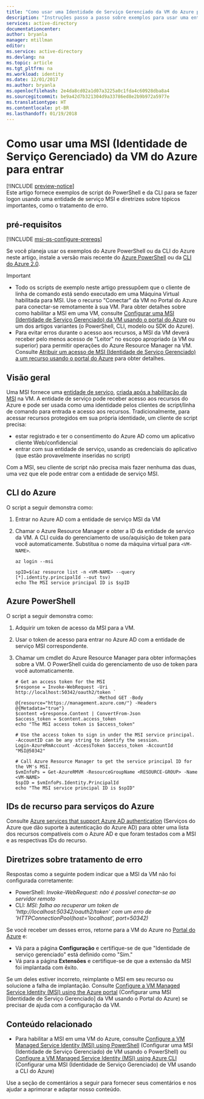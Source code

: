 ```yaml
---
title: "Como usar uma Identidade de Serviço Gerenciado da VM do Azure para entrar"
description: "Instruções passo a passo sobre exemplos para usar uma entidade de serviço MSI da VM do Azure para entrada do cliente de script e acesso a recursos."
services: active-directory
documentationcenter: 
author: bryanla
manager: mtillman
editor: 
ms.service: active-directory
ms.devlang: na
ms.topic: article
ms.tgt_pltfrm: na
ms.workload: identity
ms.date: 12/01/2017
ms.author: bryanla
ms.openlocfilehash: 2e4da8cd02a1d07a3225a0c1fda4c60928dba8a4
ms.sourcegitcommit: be9a42d7b321304d9a33786ed8e2b9b972a5977e
ms.translationtype: HT
ms.contentlocale: pt-BR
ms.lasthandoff: 01/19/2018
---
```

# <a name="how-to-use-an-azure-vm-managed-service-identity-msi-for-sign-in"></a>Como usar uma MSI (Identidade de Serviço Gerenciado) da VM do Azure para entrar 

[!INCLUDE [preview-notice](../../includes/active-directory-msi-preview-notice.md)]  
Este artigo fornece exemplos de script do PowerShell e da CLI para se fazer logon usando uma entidade de serviço MSI e diretrizes sobre tópicos importantes, como o tratamento de erro.

## <a name="prerequisites"></a>pré-requisitos

[!INCLUDE [msi-qs-configure-prereqs](../../includes/active-directory-msi-qs-configure-prereqs.md)]

Se você planeja usar os exemplos do Azure PowerShell ou da CLI do Azure neste artigo, instale a versão mais recente do [Azure PowerShell](https://www.powershellgallery.com/packages/AzureRM) ou da [CLI do Azure 2.0](https://docs.microsoft.com/cli/azure/install-azure-cli). 

> [!IMPORTANT]
> - Todo os scripts de exemplo neste artigo pressupõem que o cliente de linha de comando está sendo executado em uma Máquina Virtual habilitada para MSI. Use o recurso "Conectar" da VM no Portal do Azure para conectar-se remotamente à sua VM. Para obter detalhes sobre como habilitar a MSI em uma VM, consulte [Configurar uma MSI (Identidade de Serviço Gerenciado) da VM usando o portal do Azure](msi-qs-configure-portal-windows-vm.md) ou um dos artigos variantes (o PowerShell, CLI, modelo ou SDK do Azure). 
> - Para evitar erros durante o acesso aos recursos, a MSI da VM deverá receber pelo menos acesso de "Leitor" no escopo apropriado (a VM ou superior) para permitir operações do Azure Resource Manager na VM. Consulte [Atribuir um acesso de MSI (Identidade de Serviço Gerenciado) a um recurso usando o portal do Azure](msi-howto-assign-access-portal.md) para obter detalhes.

## <a name="overview"></a>Visão geral

Uma MSI fornece uma [entidade de serviço](develop/active-directory-dev-glossary.md#service-principal-object), [criada após a habilitação da MSI](msi-overview.md#how-does-it-work) na VM. A entidade de serviço pode receber acesso aos recursos do Azure e pode ser usada como uma identidade pelos clientes de script/linha de comando para entrada e acesso aos recursos. Tradicionalmente, para acessar recursos protegidos em sua própria identidade, um cliente de script precisa:  

   - estar registrado e ter o consentimento do Azure AD como um aplicativo cliente Web/confidencial
   - entrar com sua entidade de serviço, usando as credenciais do aplicativo (que estão provavelmente inseridas no script)

Com a MSI, seu cliente de script não precisa mais fazer nenhuma das duas, uma vez que ele pode entrar com a entidade de serviço MSI. 

## <a name="azure-cli"></a>CLI do Azure

O script a seguir demonstra como:

1. Entrar no Azure AD com a entidade de serviço MSI da VM  
2. Chamar o Azure Resource Manager e obter a ID da entidade de serviço da VM. A CLI cuida do gerenciamento de uso/aquisição de token para você automaticamente. Substitua o nome da máquina virtual para `<VM-NAME>`.  

   ```azurecli
   az login --msi
   
   spID=$(az resource list -n <VM-NAME> --query [*].identity.principalId --out tsv)
   echo The MSI service principal ID is $spID
   ```

## <a name="azure-powershell"></a>Azure PowerShell

O script a seguir demonstra como:

1. Adquirir um token de acesso da MSI para a VM.  
2. Usar o token de acesso para entrar no Azure AD com a entidade de serviço MSI correspondente.   
3. Chamar um cmdlet do Azure Resource Manager para obter informações sobre a VM. O PowerShell cuida do gerenciamento de uso de token para você automaticamente.  

   ```azurepowershell
   # Get an access token for the MSI
   $response = Invoke-WebRequest -Uri http://localhost:50342/oauth2/token `
                                 -Method GET -Body @{resource="https://management.azure.com/"} -Headers @{Metadata="true"}
   $content =$response.Content | ConvertFrom-Json
   $access_token = $content.access_token
   echo "The MSI access token is $access_token"

   # Use the access token to sign in under the MSI service principal. -AccountID can be any string to identify the session.
   Login-AzureRmAccount -AccessToken $access_token -AccountId "MSI@50342"

   # Call Azure Resource Manager to get the service principal ID for the VM's MSI. 
   $vmInfoPs = Get-AzureRMVM -ResourceGroupName <RESOURCE-GROUP> -Name <VM-NAME>
   $spID = $vmInfoPs.Identity.PrincipalId
   echo "The MSI service principal ID is $spID"
   ```

## <a name="resource-ids-for-azure-services"></a>IDs de recurso para serviços do Azure

Consulte [Azure services that support Azure AD authentication](msi-overview.md#azure-services-that-support-azure-ad-authentication) (Serviços do Azure que dão suporte à autenticação do Azure AD) para obter uma lista dos recursos compatíveis com o Azure AD e que foram testados com a MSI e as respectivas IDs do recurso.

## <a name="error-handling-guidance"></a>Diretrizes sobre tratamento de erro 

Respostas como a seguinte podem indicar que a MSI da VM não foi configurada corretamente:

- PowerShell: *Invoke-WebRequest: não é possível conectar-se ao servidor remoto*
- CLI: *MSI: falha ao recuperar um token de 'http://localhost:50342/oauth2/token' com um erro de 'HTTPConnectionPool(host='localhost', port=50342)* 

Se você receber um desses erros, retorne para a VM do Azure no [Portal do Azure](https://portal.azure.com) e:

- Vá para a página **Configuração** e certifique-se de que "Identidade de serviço gerenciado" está definido como "Sim."
- Vá para a página **Extensões** e certifique-se de que a extensão da MSI foi implantada com êxito.

Se um deles estiver incorreto, reimplante o MSI em seu recurso ou solucione a falha de implantação. Consulte [Configure a VM Managed Service Identity (MSI) using the Azure portal](msi-qs-configure-portal-windows-vm.md) (Configurar uma MSI [Identidade de Serviço Gerenciado] da VM usando o Portal do Azure) se precisar de ajuda com a configuração da VM.

## <a name="related-content"></a>Conteúdo relacionado

- Para habilitar a MSI em uma VM do Azure, consulte [Configure a VM Managed Service Identity (MSI) using PowerShell](msi-qs-configure-powershell-windows-vm.md) (Configurar uma MSI (Identidade de Serviço Gerenciado) de VM usando o PowerShell) ou [Configure a VM Managed Service Identity (MSI) using Azure CLI](msi-qs-configure-cli-windows-vm.md) (Configurar uma MSI (Identidade de Serviço Gerenciado) de VM usando a CLI do Azure)

Use a seção de comentários a seguir para fornecer seus comentários e nos ajudar a aprimorar e adaptar nosso conteúdo.








